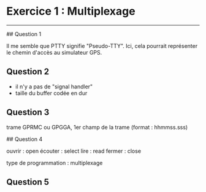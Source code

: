 # Exercice 1 : Multiplexage
--------------------

## Question 1

Il me semble que PTTY signifie "Pseudo-TTY". Ici, cela pourrait représenter le chemin d'accès au simulateur GPS.

## Question 2

- il n'y a pas de "signal handler"
- taille du buffer codée en dur

## Question 3

trame GPRMC ou GPGGA, 1er champ de la trame (format : hhmmss.sss)

## Question 4

ouvrir  : open
écouter : select
lire    : read
fermer  : close

type de programmation : multiplexage

## Question 5